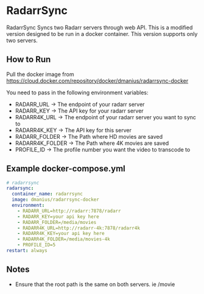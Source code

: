 # RadarrSync 
RadarrSync Syncs two Radarr servers through web API. This is a modified version designed to be run in a docker container. This version supports only two servers.

## How to Run
Pull the docker image from
https://cloud.docker.com/repository/docker/dmanius/radarrsync-docker

You need to pass in the following environment variables:
- RADARR_URL -> The endpoint of your radarr server
- RADARR_KEY -> The API key for your radarr server
- RADARR4K_URL -> The endpoint of your radarr server you want to sync to
- RADARR4K_KEY -> The API key for this server
- RADARR_FOLDER -> The Path where HD movies are saved
- RADARR4K_FOLDER -> The Path where 4K movies are saved
- PROFILE_ID -> The profile number you want the video to transcode to

## Example docker-compose.yml
```yaml
# radarrsync  
radarsync: 
  container_name: radarrsync
  image: dmanius/radarrsync-docker
  environment: 
    - RADARR_URL=http://radarr:7878/radarr
    - RADARR_KEY=your api key here
    - RADARR_FOLDER=/media/movies
    - RADARR4K_URL=http://radarr-4k:7878/radarr4k
    - RADARR4K_KEY=your api key here
    - RADARR4K_FOLDER=/media/movies-4k
    - PROFILE_ID=5
restart: always
```
## Notes
 * Ensure that the root path is the same on both servers. ie /movie
